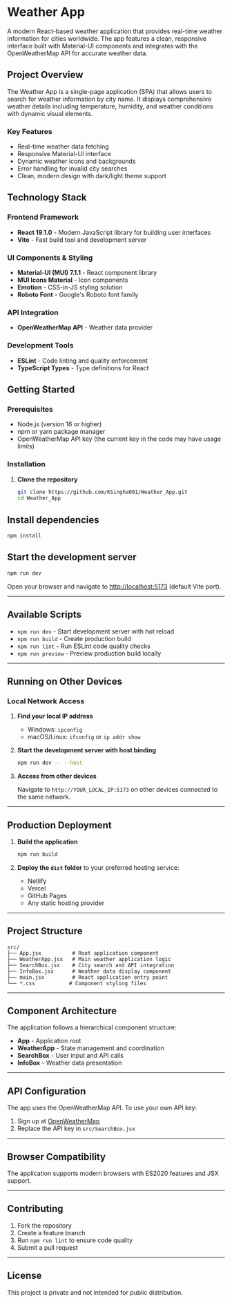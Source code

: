 # Weather App

A modern React-based weather application that provides real-time weather information for cities worldwide. The app features a clean, responsive interface built with Material-UI components and integrates with the OpenWeatherMap API for accurate weather data.

## Project Overview

The Weather App is a single-page application (SPA) that allows users to search for weather information by city name. It displays comprehensive weather details including temperature, humidity, and weather conditions with dynamic visual elements.

### Key Features

- Real-time weather data fetching
- Responsive Material-UI interface
- Dynamic weather icons and backgrounds
- Error handling for invalid city searches
- Clean, modern design with dark/light theme support

## Technology Stack

### Frontend Framework
- **React 19.1.0** - Modern JavaScript library for building user interfaces
- **Vite** - Fast build tool and development server

### UI Components & Styling
- **Material-UI (MUI) 7.1.1** - React component library
- **MUI Icons Material** - Icon components
- **Emotion** - CSS-in-JS styling solution
- **Roboto Font** - Google's Roboto font family

### API Integration
- **OpenWeatherMap API** - Weather data provider

### Development Tools
- **ESLint** - Code linting and quality enforcement
- **TypeScript Types** - Type definitions for React

## Getting Started

### Prerequisites

- Node.js (version 16 or higher)
- npm or yarn package manager
- OpenWeatherMap API key (the current key in the code may have usage limits)

### Installation

1. **Clone the repository**
   ```bash
   git clone https://github.com/KSingha001/Weather_App.git
   cd Weather_App
## Install dependencies

```bash
npm install
```

## Start the development server

```bash
npm run dev
```

Open your browser and navigate to [http://localhost:5173](http://localhost:5173) (default Vite port).

---

## Available Scripts

- `npm run dev` - Start development server with hot reload
- `npm run build` - Create production build
- `npm run lint` - Run ESLint code quality checks
- `npm run preview` - Preview production build locally

---

## Running on Other Devices

### Local Network Access

1. **Find your local IP address**
    - Windows: `ipconfig`
    - macOS/Linux: `ifconfig` or `ip addr show`

2. **Start the development server with host binding**

    ```bash
    npm run dev -- --host
    ```

3. **Access from other devices**

    Navigate to `http://YOUR_LOCAL_IP:5173` on other devices connected to the same network.

---

## Production Deployment

1. **Build the application**

    ```bash
    npm run build
    ```

2. **Deploy the `dist` folder** to your preferred hosting service:
    - Netlify
    - Vercel
    - GitHub Pages
    - Any static hosting provider

---

## Project Structure

```code
src/
├── App.jsx          # Root application component
├── WeatherApp.jsx   # Main weather application logic
├── SearchBox.jsx    # City search and API integration
├── InfoBox.jsx      # Weather data display component
├── main.jsx         # React application entry point
└── *.css           # Component styling files
```

---

## Component Architecture

The application follows a hierarchical component structure:

- **App** - Application root
- **WeatherApp** - State management and coordination
- **SearchBox** - User input and API calls
- **InfoBox** - Weather data presentation

---

## API Configuration

The app uses the OpenWeatherMap API. To use your own API key:

1. Sign up at [OpenWeatherMap](https://openweathermap.org/api)
2. Replace the API key in `src/SearchBox.jsx`

---

## Browser Compatibility

The application supports modern browsers with ES2020 features and JSX support.

---

## Contributing

1. Fork the repository
2. Create a feature branch
3. Run `npm run lint` to ensure code quality
4. Submit a pull request

---

## License

This project is private and not intended for public distribution.
